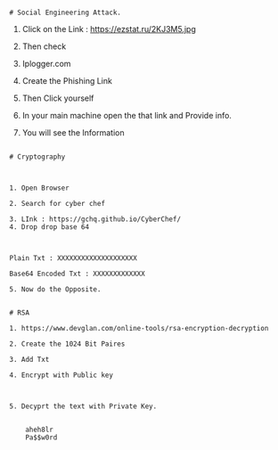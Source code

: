 ~~~~~~~~~~~~~~~~~~~~~~

# Social Engineering Attack.

~~~~~~~~~~~~~~~~~~~~~~

 

1. Click on the Link : https://ezstat.ru/2KJ3M5.jpg

2. Then check 

3. Iplogger.com

4. Create the Phishing Link 

5. Then Click yourself 

6. In your main machine open the that link and Provide info.

7. You will see the Information


~~~~~~~~~~~~~~~~~~~

# Cryptography

 

1. Open Browser 

2. Search for cyber chef

3. LInk : https://gchq.github.io/CyberChef/
4. Drop drop base 64 

 

Plain Txt : XXXXXXXXXXXXXXXXXXXX

Base64 Encoded Txt : XXXXXXXXXXXXX

5. Now do the Opposite.


# RSA

1. https://www.devglan.com/online-tools/rsa-encryption-decryption 

2. Create the 1024 Bit Paires 

3. Add Txt 

4. Encrypt with Public key 

 

5. Decyprt the text with Private Key.


    aheh8lr
    Pa$$w0rd
